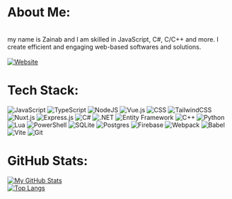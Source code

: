 
# About Me:
<br>my name is Zainab and I am skilled in JavaScript, C#, C/C++ and more. I create efficient and engaging web-based softwares and solutions.
<br><br>
[![Website](https://img.shields.io/website-up-down-green-red/http/shields.io.svg)](https://zainab7681051.github.io/zainab.portfolio/)

# Tech Stack:

![JavaScript](https://img.shields.io/badge/JavaScript-F7DF1E?style=for-the-badge&logo=javascript&logoColor=black)
![TypeScript](https://img.shields.io/badge/TypeScript-3178C6?style=for-the-badge&logo=typescript&logoColor=white)
![NodeJS](https://img.shields.io/badge/Node.js-339933?style=for-the-badge&logo=Node.js&logoColor=white) 
![Vue.js](https://img.shields.io/badge/Vue.js-34495E?style=for-the-badge&logo=vuedotjs&logoColor=41B883) 
![CSS](https://img.shields.io/badge/CSS-1572B6?style=for-the-badge&logo=css3&logoColor=white)
![TailwindCSS](https://img.shields.io/badge/Tailwind%20CSS-022f51.svg?style=for-the-badge&logo=tailwind-css&logoColor=77b1dd)
![Nuxt.js](https://img.shields.io/badge/Nuxt.js-002E3B?style=for-the-badge&logo=nuxtdotjs&logoColor=white)
![Express.js](https://img.shields.io/badge/Express.js-%23404d59.svg?style=for-the-badge&logo=express&logoColor=white) 
![C#](https://custom-icon-badges.demolab.com/badge/C%23-%23239120.svg?style=for-the-badge&logo=cshrp&logoColor=white) 
![.NET](https://img.shields.io/badge/.NET-512BD4?style=for-the-badge&logo=dotnet&logoColor=white)
![Entity Framework](https://img.shields.io/badge/Entity%20Framework-%235C2D91.svg?style=for-the-badge&logo=dotnet&logoColor=white)
![C++](https://img.shields.io/badge/C++-cd0074.svg?style=for-the-badge&logo=c%2B%2B&logoColor=fff)
![Python](https://img.shields.io/badge/Python-FFD43B?style=for-the-badge&logo=python&logoColor=blue)
![Lua](https://img.shields.io/badge/Lua-b3cde0.svg?style=for-the-badge&logo=lua&logoColor=011f4b)
![PowerShell](https://img.shields.io/badge/PowerShell-011f4b.svg?style=for-the-badge&logo=powershell&logoColor=b3cde0)
![SQLite](https://img.shields.io/badge/sqlite-%2307405e.svg?style=for-the-badge&logo=sqlite&logoColor=white) 
![Postgres](https://img.shields.io/badge/Postgres-%23316192.svg?style=for-the-badge&logo=postgresql&logoColor=white)
![Firebase](https://img.shields.io/badge/Firebase-039BE5?style=for-the-badge&logo=Firebase&logoColor=ff8000)
![Webpack](https://img.shields.io/badge/Webpack-056BE5?style=for-the-badge&logo=webpack&logoColor=FFD43B) 
![Babel](https://img.shields.io/badge/Babel-F9DC3E?style=for-the-badge&logo=babel&logoColor=black)
![Vite](https://img.shields.io/badge/Vite-646CFF?style=for-the-badge&logo=vite&logoColor=ffdd54)
![Git](https://img.shields.io/badge/Git-F05032?style=for-the-badge&logo=git&logoColor=white)

# GitHub Stats:
[![My GitHub Stats](https://github-readme-stats.vercel.app/api/?username=zainab7681051&theme=tokyonight&count_private=true&showicons=true)]()
<br/>
[![Top Langs](https://github-readme-stats.vercel.app/api/top-langs/?username=zainab7681051&layout=compact&theme=tokyonight)](https://github.com/anuraghazra/github-readme-stats)
<br/>

